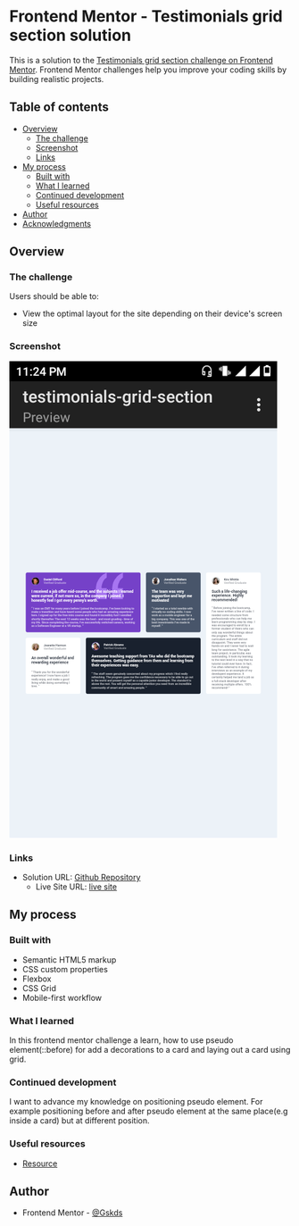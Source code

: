 # Frontend Mentor - Testimonials grid section solution

This is a solution to the [Testimonials grid section challenge on Frontend Mentor](https://www.frontendmentor.io/challenges/testimonials-grid-section-Nnw6J7Un7). Frontend Mentor challenges help you improve your coding skills by building realistic projects. 

## Table of contents

- [Overview](#overview)
  - [The challenge](#the-challenge)
  - [Screenshot](#screenshot)
  - [Links](#links)
- [My process](#my-process)
  - [Built with](#built-with)
  - [What I learned](#what-i-learned)
  - [Continued development](#continued-development)
  - [Useful resources](#useful-resources)
- [Author](#author)
- [Acknowledgments](#acknowledgments)


## Overview

### The challenge

Users should be able to:

- View the optimal layout for the site depending on their device's screen size

### Screenshot

![](/images/Screenshot_desktop.png)

### Links

- Solution URL: [Github Repository](https://github.com/Gskds/testimonials-grid-section-main.git)
  - Live Site URL: [live site](https://app.netlify.com/teams/gskds/builds/644e3013252c972fe967d0d6)

## My process

### Built with

- Semantic HTML5 markup
- CSS custom properties
- Flexbox
- CSS Grid
- Mobile-first workflow

### What I learned

In this frontend mentor challenge a learn, how to use pseudo element(::before) for add a decorations to a card and laying out a card using grid.

### Continued development

I want to advance my knowledge on positioning pseudo element. For example positioning before and after pseudo element at the same place(e.g inside a card) but at different position.

### Useful resources

- [Resource](https://youtu.be/rg7Fvvl3taU) 

## Author

- Frontend Mentor - [@Gskds](https://www.frontendmentor.io/profile/Gskds)